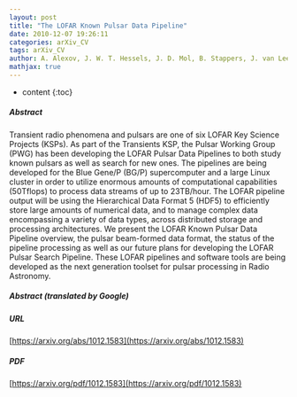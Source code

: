 ```yaml
---
layout: post
title: "The LOFAR Known Pulsar Data Pipeline"
date: 2010-12-07 19:26:11
categories: arXiv_CV
tags: arXiv_CV
author: A. Alexov, J. W. T. Hessels, J. D. Mol, B. Stappers, J. van Leeuwen
mathjax: true
---
```


* content
{:toc}

##### Abstract
Transient radio phenomena and pulsars are one of six LOFAR Key Science Projects (KSPs). As part of the Transients KSP, the Pulsar Working Group (PWG) has been developing the LOFAR Pulsar Data Pipelines to both study known pulsars as well as search for new ones. The pipelines are being developed for the Blue Gene/P (BG/P) supercomputer and a large Linux cluster in order to utilize enormous amounts of computational capabilities (50Tflops) to process data streams of up to 23TB/hour. The LOFAR pipeline output will be using the Hierarchical Data Format 5 (HDF5) to efficiently store large amounts of numerical data, and to manage complex data encompassing a variety of data types, across distributed storage and processing architectures. We present the LOFAR Known Pulsar Data Pipeline overview, the pulsar beam-formed data format, the status of the pipeline processing as well as our future plans for developing the LOFAR Pulsar Search Pipeline. These LOFAR pipelines and software tools are being developed as the next generation toolset for pulsar processing in Radio Astronomy.

##### Abstract (translated by Google)


##### URL
[https://arxiv.org/abs/1012.1583](https://arxiv.org/abs/1012.1583)

##### PDF
[https://arxiv.org/pdf/1012.1583](https://arxiv.org/pdf/1012.1583)

